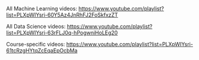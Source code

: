 All Machine Learning videos: https://www.youtube.com/playlist?list=PLXpWIYsri-60Y5Az4JnRhFJ2FoSkfxzZT

All Data Science videos: https://www.youtube.com/playlist?list=PLXpWIYsri-63rFLJ0q-hPogwniHoLEg20

Course-specific videos: https://www.youtube.com/playlist?list=PLXpWIYsri-61tcRzgHYtqZcEqaEpOcbMa
